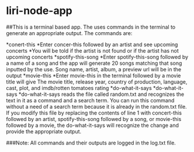 # liri-node-app

##This is a terminal based app. The uses commands in the terminal to generate an appropriate output. The commands are:

*conert-this
  *Enter concer-this followed by an artist and see upcoming concerts
  *You will be told if the artist is not found or if the artist has not upcoming concerts
*spotify-this-song
  *Enter spotify-this-song followed by a name of a song and the app will generate 20 songs matching that song inputted by the use. Song name, artist, album, a preview url will be in the output
*movie-this
  *Enter movie-this in the terminal followed by a movie title will give The movie title, release year, country of production, language, cast, plot, and imdb/rotten tomatoes rating
*do-what-it-says
  *do-what-it-says
    *do-what-it-says reads the file called random.txt and recognizes the text in it as a command and a search term. You can run this command without a need of a search term because it is already in the random.txt file. If you modify this file by replacing the contents of line 1 with concert-this followed by an artist, spotify-this-song followed by a song, or movie-this followed by a movie, the do-what-it-says will recognize the change and provide the appropriate output.
    
 ###Note: All commands and their outputs are logged in the log.txt file.
